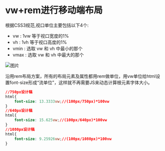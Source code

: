 # vw+rem进行移动端布局
根据CSS3规范,视口单位主要包括以下4个:

- vw : 1vw 等于视口宽度的1%
- vh : 1vh 等于视口高度的1%
- vmin : 选取 vw 和 vh 中最小的那个
- vmax : 选取 vw 和 vh 中最大的那个

![图片](https://img1.mukewang.com/5b2c75040001b89b06370332.jpg)

沿用rem布局方案，所有的布局元素及属性都用rem做单位，用vw单位给html设置font-size形成“流单位”，这样就不再需要JS来动态计算根元素字体大小。

``` css
//750px设计稿
html{
    font-size: 13.3333vw;//(100px/750px)*100vw
}
//640px设计稿
html{
    font-size: 15.625vw;//(100px/640px)*100vw
}
//1080px设计稿
html{
    font-size: 9.25926vw;//(100px/1080px)*100vw
}
```
